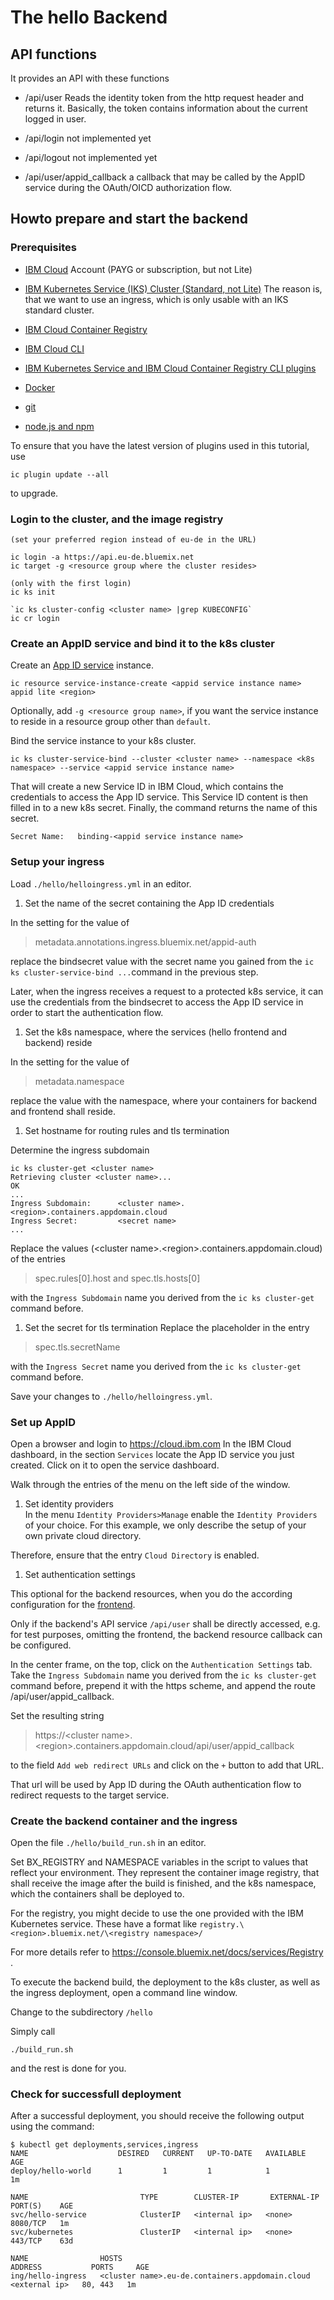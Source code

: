 # The hello Backend

## API functions
It provides an API with these functions

* /api/user
  Reads the identity token from the http request header and returns it.
  Basically, the token contains information about the current logged in user.

* /api/login
  not implemented yet

* /api/logout
  not implemented yet

* /api/user/appid_callback
  a callback that may be called by the AppID service during the OAuth/OICD authorization flow.

## Howto prepare and start the backend

### Prerequisites
* [IBM Cloud](https://cloud.ibm.com) Account (PAYG or subscription, but not Lite)
* [IBM Kubernetes Service (IKS) Cluster (Standard, not Lite)](https://console.bluemix.net/containers-kubernetes/catalog/cluster) 
  The reason is, that we want to use an ingress, which is only usable with an IKS standard cluster. 

* [IBM Cloud Container Registry](https://console.bluemix.net/containers-kubernetes/launchRegistryView)
* [IBM Cloud CLI](https://console.bluemix.net/docs/cli/reference/ibmcloud/download_cli.html#install_use) 
* [IBM Kubernetes Service and IBM Cloud Container Registry CLI plugins](https://console.bluemix.net/docs/cli/reference/ibmcloud/extend_cli.html#plug-ins)
* [Docker](https://docs.docker.com/install/)
* [git](https://git-scm.com/downloads)
* [node.js and npm](https://nodejs.org)

To ensure that you have the latest version of plugins used in this tutorial, use 

```script
ic plugin update --all 
```

to upgrade.

### Login to the cluster, and the image registry
```script
(set your preferred region instead of eu-de in the URL)

ic login -a https://api.eu-de.bluemix.net      
ic target -g <resource group where the cluster resides>

(only with the first login)
ic ks init              

`ic ks cluster-config <cluster name> |grep KUBECONFIG`
ic cr login
```

### Create an AppID service and bind it to the k8s cluster

Create an [App ID service](https://console.bluemix.net/catalog/services/AppID) instance. 
```script
ic resource service-instance-create <appid service instance name> appid lite <region> 
```
Optionally, add `-g <resource group name>`, if you want the service instance to reside in a resource group other than `default`.

Bind the service instance to your k8s cluster.
```script
ic ks cluster-service-bind --cluster <cluster name> --namespace <k8s namespace> --service <appid service instance name>

```
That will create a new Service ID in IBM Cloud, which contains the credentials to access the App ID service. This Service ID content is then filled in to a new k8s secret. Finally, the command returns the name of this secret.

```script
Secret Name:   binding-<appid service instance name> 
```

### Setup your ingress 

Load `./hello/helloingress.yml` in an editor. 

1. Set the name of the secret containing the App ID credentials

In the setting for the value of 

> metadata.annotations.ingress.bluemix.net/appid-auth

replace the bindsecret value with the secret name you gained from the `ic ks cluster-service-bind ...`command in the previous step.

Later, when the ingress receives a request to a protected k8s service, it can use the credentials from the bindsecret to access the App ID service in order to start the authentication flow.

1. Set the k8s namespace, where the services (hello frontend and backend) reside

In the setting for the value of 

> metadata.namespace

replace the value with the namespace, where your containers for backend and frontend shall reside.


1. Set hostname for routing rules and tls termination 

Determine the ingress subdomain

```script
ic ks cluster-get <cluster name>
Retrieving cluster <cluster name>...
OK
...
Ingress Subdomain:      <cluster name>.<region>.containers.appdomain.cloud
Ingress Secret:         <secret name>   
...
```
Replace the values (\<cluster name>.\<region>.containers.appdomain.cloud) of the entries
> spec.rules[0].host
and
> spec.tls.hosts[0]

with the `Ingress Subdomain` name you derived from the `ic ks cluster-get` command before.

1. Set the secret for tls termination
Replace the placeholder in the entry 
> spec.tls.secretName

with the `Ingress Secret` name you derived from the `ic ks cluster-get` command before.

Save your changes to `./hello/helloingress.yml`.


### Set up AppID

Open a browser and login to https://cloud.ibm.com 
In the IBM Cloud dashboard, in the section `Services` locate the App ID service you just created. Click on it to open the service dashboard. 

Walk through the entries of the menu on the left side of the window.

1. Set identity providers  
In the menu `Identity Providers>Manage` enable the `Identity Providers` of your choice.
For this example, we only describe the setup of your own private cloud directory.

Therefore, ensure that the entry `Cloud Directory` is enabled.

1. Set authentication settings

This optional for the backend resources, when you do the according configuration for the [frontend](https://github.com/entgelme/k8s-appid-integration-example/tree/master/hello-front).

Only if the backend's API service `/api/user` shall be directly accessed, e.g. for test purposes, omitting the frontend, the backend resource callback can be configured.

In the center frame, on the top, click on the `Authentication Settings` tab.
Take the `Ingress Subdomain` name you derived from the `ic ks cluster-get` command before, prepend it with the https scheme, and append the route /api/user/appid_callback. 

Set the resulting string 
> https://\<cluster name>.\<region>.containers.appdomain.cloud/api/user/appid_callback

to the field `Add web redirect URLs` and click on the `+` button to add that URL.

That url will be used by App ID during the OAuth authentication flow to redirect requests to the target service.

### Create the backend container and the ingress

Open the file `./hello/build_run.sh` in an editor.

Set BX_REGISTRY and NAMESPACE variables in the script to values that reflect your environment. They represent the container image registry, that shall receive the image after the build is finished, and the k8s namespace, which the containers shall be deployed to.

For the registry, you might decide to use the one provided with the IBM Kubernetes service. These have a format like `registry.\<region>.bluemix.net/\<registry namespace>/`

For more details refer to https://console.bluemix.net/docs/services/Registry .

To execute the backend build, the deployment to the k8s cluster, as well as the ingress deployment, open a command line window.

Change to the subdirectory `/hello` 

Simply call

```script
./build_run.sh
```
and the rest is done for you.

### Check for successfull deployment
After a successful deployment, you should receive the following output using the command:

```script
$ kubectl get deployments,services,ingress
NAME                    DESIRED   CURRENT   UP-TO-DATE   AVAILABLE   AGE
deploy/hello-world      1         1         1            1           1m

NAME                         TYPE        CLUSTER-IP       EXTERNAL-IP   PORT(S)    AGE
svc/hello-service            ClusterIP   <internal ip>   <none>        8080/TCP   1m
svc/kubernetes               ClusterIP   <internal ip>   <none>        443/TCP    63d

NAME                HOSTS                                             ADDRESS           PORTS     AGE
ing/hello-ingress   <cluster name>.eu-de.containers.appdomain.cloud   <external ip>   80, 443   1m
```


